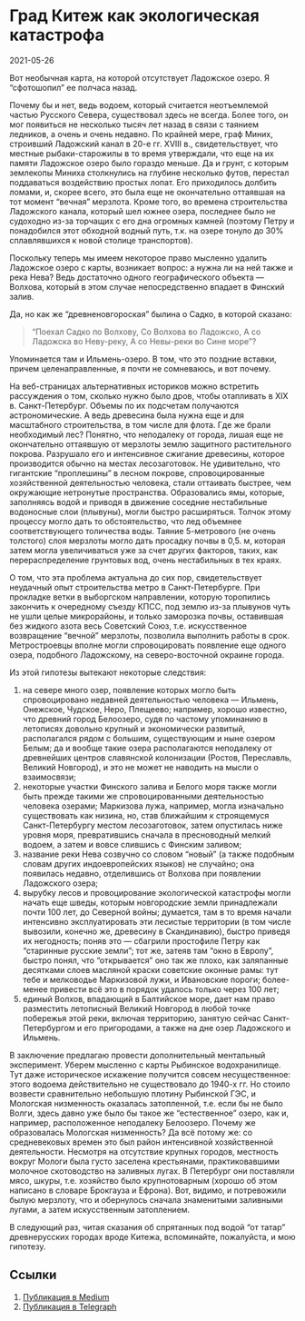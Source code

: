 # Град Китеж как экологическая катастрофа


<p class="text-end time-holder"><time>2021-05-26</time></p>





Вот необычная карта, на которой отсутствует Ладожское озеро. Я
“сфотошопил” ее полчаса назад.

Почему бы и нет, ведь водоем, который считается неотъемлемой частью
Русского Севера, существовал здесь не всегда. Более того, он мог
появиться не несколько тысяч лет назад в связи с таянием ледников, а
очень и очень недавно. По крайней мере, граф Миних, строивший Ладожский
канал в 20-е гг. XVIII в., свидетельствует, что местные
рыбаки-старожилы в то время утверждали, что еще на их памяти Ладожское
озеро было гораздо меньше. Да и грунт, с которым землекопы Миниха
столкнулись на глубине несколько футов, перестал поддаваться
воздействию простых лопат. Его приходилось долбить ломами, и, скорее
всего, это была еще не окончательно оттаявшая на тот момент “вечная”
мерзлота. Кроме того, во времена строительства Ладожского канала,
который шел южнее озера, последнее было не судоходно из-за торчащих с
его дна огромных камней (поэтому Петру и понадобился этот обходной
водный путь, т.к. на озере тонуло до 30% сплавлявшихся к новой столице
транспортов).

Поскольку теперь мы имеем некоторое право мысленно удалить Ладожское
озеро с карты, возникает вопрос: а нужна ли на ней также и река Нева?
Ведь достаточно одного географического объекта — Волхова, который в
этом случае непосредственно впадает в Финский залив.

Да, но как же “древненовгороская” былина о Садко, в которой сказано:

> “Поехал Садко по Волхову,
> Со Волхова во Ладожско,
> А со Ладожска во Неву-реку,
> А со Невы-реки во Сине море”?

Упоминается там и Ильмень-озеро. В том, что это поздние вставки, причем
целенаправленные, я почти не сомневаюсь, и вот почему.

На веб-страницах альтернативных историков можно встретить рассуждения о
том, сколько нужно было дров, чтобы отапливать в XIX в.
Санкт-Петербург. Объемы по их подсчетам получаются астрономические. А
ведь древесина была нужна еще и для масштабного строительства, в том
числе для флота. Где же брали необходимый лес? Понятно, что неподалеку
от города, лишая еще не окончательно оттаявшую от мерзлоты землю
защитного растительного покрова. Разрушало его и интенсивное сжигание
древесины, которое производится обычно на местах лесозаготовок. Не
удивительно, что гигантские “проплешины” в лесном покрове,
спровоцированные хозяйственной деятельностью человека, стали оттаивать
быстрее, чем окружающие нетронутые пространства. Образовались ямы,
которые, заполняясь водой и приводя в движение соседние нестабильные
водоносные слои (плывуны), могли быстро расширяться. Толчок этому
процессу могло дать то обстоятельство, что лед объемнее
соответствующего толичества воды. Таяние 5-метрового (не очень
толстого) слоя мерзлоты могло дать просадку почвы в 0,5. м, которая
затем могла увеличиваться уже за счет других факторов, таких, как
перераспределение грунтовых вод, очень нестабильных в тех краях.

О том, что эта проблема актуальна до сих пор, свидетельствует неудачный
опыт строительства метро в Санкт-Петербурге. При прокладке ветки в
выборгском направлении, которую торопились закончить к очередному
съезду КПСС, под землю из-за плывунов чуть не ушли целые микрорайоны, и
только заморозка почвы, оставившая без жидкого азота весь Советский
Союз, т.е. искусственное возвращение “вечной” мерзлоты, позволила
выполнить работы в срок. Метростроевцы вполне могли спровоцировать
появление еще одного озера, подобного Ладожскому, на северо-восточной
окраине города.

Из этой гипотезы вытекают некоторые следствия:

1. на севере много озер, появление которых могло быть спровоцировано
       недавней деятельностью человека — Ильмень, Онежское, Чудское, Неро,
       Плещеево; например, хорошо известно, что древний город Белоозеро,
       судя по частому упоминанию в летописях довольно крупный и
       экономически развитый, располагался рядом с большим, существующим и
       ныне озером Белым; да и вообще такие озера располагаются неподалеку
       от древнейших центров славянской колонизации (Ростов, Переславль,
       Великий Новгород), и это не может не наводить на мысли о
       взаимосвязи;
2. некоторые участки Финского залива и Белого моря также могли быть
       прежде такими же спровоцированными деятельностью человека озерами;
       Маркизова лужа, например, могла изначально существовать как низина,
       но, став ближайшим к строящемуся Санкт-Петербургу местом
       лесозаготовок, затем опустилась ниже уровня моря, превратившись
       сначала в пресноводный мелкий водоем, а затем и вовсе слившись с
       Финским заливом;
3. название реки Нева созвучно со словом “новый” (а также подобным
       словам других индоевропейских языков) не случайно; она появилась
       недавно, отделившись от Волхова при появлении Ладожского озера;
4. вырубку лесов и провоцирование экологической катастрофы могли
       начать еще шведы, которым новгородские земли принадлежали почти 100
       лет, до Северной войны; думается, там в то время начали интенсивно
       эксплуатировать эти лесистые территории (в том числе вывозили,
       конечно же, древесину в Скандинавию), быстро приведя их негодность;
       поняв это — сбагрили простофиле Петру как “старинные русские
       земли”; тот же, затеяв там “окно в Европу”, быстро понял, что
       “открывается” оно так же плохо, как заляпанные десятками слоев
       масляной краски советские оконные рамы: тут тебе и мелководье
       Маркизовой лужи, и Ивановские пороги; более-менее привести всё это
       в порядок удалось только через 100 лет;
5. единый Волхов, впадающий в Балтийское море, дает нам право
       разместить летописный Великий Новгород в любой точке побережья этой
       реки, включая территорию, занятую сейчас Санкт-Петербургом и его
       пригородами, а также на дне озер Ладожского и Ильмень.

В заключение предлагаю провести дополнительный ментальный эксперимент.
Уберем мысленно с карты Рыбинское водохранилище. Тут даже историческое
искажение получится совсем несущественное: этого водоема действительно
не существовало до 1940-х гг. Но стоило возвести сравнительно небольшую
плотину Рыбинской ГЭС, и Мологская низменность оказалась затопленной,
т.е. если бы не было Волги, здесь давно уже было бы такое же
“естественное” озеро, как и, например, расположенное неподалеку
Белоозеро. Почему же образовалась Мологская низменность? Да всё потому
же: со средневековых времен это был район интенсивной хозяйственной
деятельности. Несмотря на отсутствие крупных городов, местность вокруг
Мологи была густо заселена крестьянами, практиковавшими молочное
скотоводство на заливных лугах. В Петербург они поставляли мясо, шкуры,
т.е. хозяйство было крупнотоварным (хорошо об этом написано в словаре
Брокгауза и Ефрона). Вот, видимо, и потревожили былую мерзлоту, что и
обернулось сначала знаменитыми заливными лугами, а затем искусственным
затоплением.

В следующий раз, читая сказания об спрятанных под водой “от татар”
древнерусских городах вроде Китежа, вспоминайте, пожалуйста, и мою
гипотезу.




## Ссылки

1. [Публикация в Medium](https://yababay.medium.com/град-китеж-как-экологическая-катастрофа-c4acfc33005c)
1. [Публикация в Telegraph](https://telegra.ph/Grad-Kitezh-kak-ehkologicheskaya-katastrofa-05-26)

